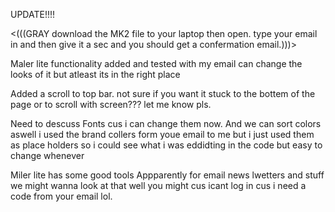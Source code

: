UPDATE!!!!

<(((GRAY download the MK2 file to your laptop then open.
type your email in and then give it a sec and you should get
a confermation email.)))>

Maler lite functionality added and tested with my email
can change the looks of it but atleast its in the right place

Added a scroll to top bar. 
not sure if you want it stuck to the bottem of the page
or to scroll with screen??? 
let me know pls.

Need to descuss Fonts cus i can change them now.
And we can sort colors aswell i used the brand collers 
form youe email to me 
but i just used them as place holders 
so i could see what i was eddidting in the code
but easy to change whenever 

Miler lite has some good tools 
Appparently for email news lwetters and stuff 
we might wanna look at that 
well you might cus icant log in cus i need a 
code from your email lol.
